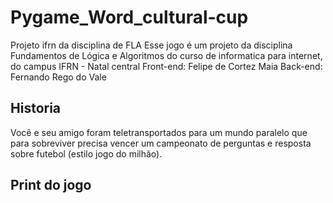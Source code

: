 # Pygame_Word_cultural-cup
Projeto ifrn da disciplina de FLA
Esse jogo é um projeto da disciplina Fundamentos de Lógica e Algoritmos do curso de informatica para internet, do campus IFRN - Natal central
Front-end: Felipe de Cortez Maia
Back-end: Fernando Rego do Vale
## Historia
Você e seu amigo foram teletransportados para um mundo paralelo que para sobreviver precisa vencer um campeonato de perguntas e resposta sobre futebol (estilo jogo do milhão).
## Print do jogo
